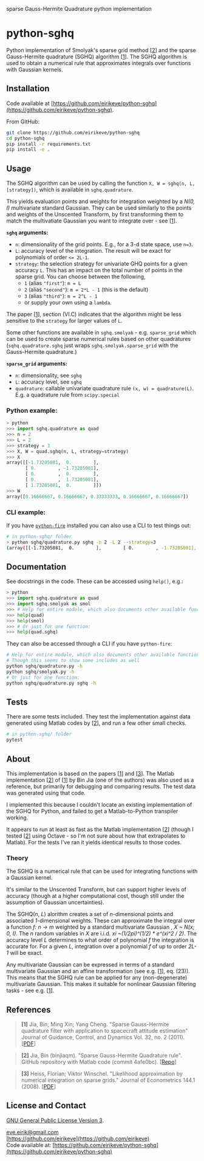 sparse Gauss-Hermite Quadrature python implementation
# python-sghq

Python implementation of Smolyak's sparse grid method \[[2](#reference2)\] and the sparse Gauss-Hermite quadrature (SGHQ) algorithm \[[1](#reference1)\]. The SGHQ algorithm is used to obtain a numerical rule that approximates integrals over functions with Gaussian kernels.

## Installation
Code available at [https://github.com/eirikeve/python-sghq](https://github.com/eirikeve/python-sghq).

From GitHub:
```bash
git clone https://github.com/eirikeve/python-sghq
cd python-sghq
pip install -r requirements.txt
pip install -e .
```

## Usage
The SGHQ algorithm can be used by calling the function `X, W = sghq(n, L, [strategy])`, which is available in `sghq.quadrature`.  

This yields evaluation points and weights for integration weighted by a _N(0, I)_ multivariate standard Gaussian.  They can be used similarly to the points and weights of the Unscented Transform, by first transforming them to match the multivatiate Gaussian you want to integrate over - see \[[1](#reference1)\].  

**`sghq` arguments:**  
- `n`: dimensionality of the grid points. E.g., for a 3-d state space, use `n=3`.
- `L`: accuracy level of the integration. The result will be exact for polynomials of order `<= 2L-1`.
- `strategy`: the selection strategy for univariate GHQ points for a given accuracy `L`. This has an impact on the total number of points in the sparse grid. You can choose between the following,
  - `1` (alias `"first"`): `m = L`
  - `2` (alias `"second"`): `m = 2*L - 1` (this is the default)
  - `3` (alias `"third"`):  `m = 2^L - 1` 
  -  or supply your own using a `lambda`.

The paper \[[1](#reference1)\], section (VI.C) indicates that the algorithm might be less sensitive to the `strategy` for larger values of `L`.


Some other functions are available in `sghq.smolyak` - e.g. `sparse_grid` which can be used to create sparse numerical rules based on other quadratures (`sqhq.quadrature.sghq` just wraps `sghq.smolyak.sparse_grid` with the Gauss-Hermite quadrature.)

**`sparse_grid` arguments:**  
- `n`: dimensionality, see `sghq`  
- `L`: accuracy level, see `sghq`  
- `quadrature`: callable univariate quadrature rule  `(x, w) = quadrature(L)`. E.g. a quadrature rule from `scipy.special`

### Python example:

```python
> python
>>> import sghq.quadrature as quad
>>> n = 2
>>> L = 2
>>> strategy = 3
>>> X, W = quad.sghq(n, L, strategy=strategy)
>>> X
array([[-1.73205081,  0.        ],
       [ 0.        , -1.73205081],
       [ 0.        ,  0.        ],
       [ 0.        ,  1.73205081],
       [ 1.73205081,  0.        ]])
>>> W
array([0.16666667, 0.16666667, 0.33333333, 0.16666667, 0.16666667])
```

### CLI example:
If you have [`python-fire`](https://github.com/google/python-fire) installed you can also use a CLI to test things out:
```bash
# in python-sghq/ folder
> python sghq/quadrature.py sghq -n 2 -L 2 --strategy=3
(array([[-1.73205081,  0.        ],        [ 0.        , -1.73205081],        [ 0.        ,  0.        ],        [ 0.        ,  1.73205081],        [ 1.73205081,  0.        ]]), array([0.16666667, 0.16666667, 0.33333333, 0.16666667, 0.16666667]))
```

## Documentation 

See docstrings in the code.
These can be accessed using `help()`, e.g.:
```python
> python
>>> import sghq.quadrature as quad
>>> import sghq.smolyak as smol
>>> # Help for entire module, which also documents other available functions
>>> help(quad)
>>> help(smol)
>>> # Or just for one function:
>>> help(quad.sghq)
```

They can also be accessed through a CLI if you have `python-fire`:
```bash
# Help for entire module, which also documents other available functions
# Though this seems to show some includes as well
python sghq/quadrature.py -h
python sghq/smolyak.py -h
# Or just for one function:
python sghq/quadrature.py sghq -h
```

## Tests

There are some tests included. They test the implementation against data generated using Matlab codes by \[[2](#reference2)\], and run a few other small checks.
```bash
# in python-sghq/ folder
pytest
```

## About 

This implementation is based on the papers \[[1](#reference1)\] and \[[3](#reference3)\].
The Matlab implementation \[[2](#reference2)\] of \[[1](#reference1)\] by Bin Jia (one of the authors) was also used as a reference, but primarily for debugging and comparing results. The test data was generated using that code.

I implemented this because I couldn't locate an existing implementation of the SGHQ for Python, and failed to get a Matlab-to-Python transpiler working.

It appears to run at least as fast as the Matlab implementation \[[2](#reference2)\] (though I tested \[[2](#reference2)\] using Octave - so I'm not sure about how that extrapolates to Matlab). For the tests I've ran it yields identical results to those codes.

### Theory
The SGHQ is a numerical rule that can be used for integrating functions with a Gaussian kernel.

It's similar to the Unscented Transform, but can support higher levels of accuracy (though at a higher computational cost, though still under the assumption of Gaussian uncertainties).  

The SGHQ(_n_, _L_) alorithm creates a set of _n_-dimensional points and associated _1_-dimensional weights. These can approximate the integral over a function _f: n -> m_ weighted by a standard multivariate Gaussian , _X ~ N(x; 0, I)_. The _n_ random variables in _X_ are i.i.d. _xi ~(1/2pi)^(1/2) * e^(xi^2 / 2)_. The accuracy level _L_ determines to what order of polynomial _f_ the integration is accurate for. For a given _L_, integration over a polynomial _f_ of up to order _2L-1_ will be exact.  


Any multivariate Gaussian can be expressed in terms of a standard multivariate Gaussian  and an affine transformation (see e.g. \[[1](#reference1)\], eq. (23)). This means that the SGHQ rule can be applied for any (non-degenerate) multivariate Gaussian. This makes it suitable for nonlinear Gaussian filtering tasks - see e.g. \[[1](#reference1)\].

## References

> **[1]** <a name="reference1"></a> Jia, Bin; Ming Xin; Yang Cheng. "Sparse Gauss-Hermite quadrature filter with application to spacecraft attitude estimation" Journal of Guidance, Control, and Dynamics Vol. 32, no. 2 (2011). \[[PDF](https://www.researchgate.net/publication/258837425_Sparse_Gauss-Hermite_Quadrature_Filter_with_Application_to_Spacecraft_Attitude_Estimation)\]

> **[2]**  <a name="reference2"></a> Jia, Bin (binjiaqm). "Sparse Gauss-Hermite Quadrature rule". GitHub repository with Matlab code (commit 4afe0bc). \[[Repo](https://github.com/binjiaqm/sparse-Gauss-Hermite-quadrature-rule)\]


> **[3]** <a name="reference3"></a> Heiss, Florian; Viktor Winschel. "Likelihood approximation by numerical integration on sparse grids." Journal of Econometrics 144.1 (2008). \[[PDF](https://hal.archives-ouvertes.fr/hal-00501810/)\]
 
## License and Contact

[GNU General Public License Version 3](LICENSE).

[eve.eirik@gmail.com](mailto:eve.eirik@gmail.com)  
[https://github.com/eirikeve](https://github.com/eirikeve)  
Code available at: [https://github.com/eirikeve/python-sghq](https://github.com/eirikeve/python-sghq)  
